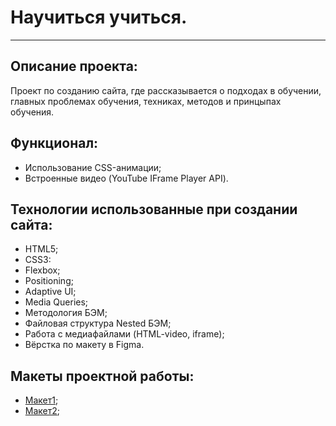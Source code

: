 # Научиться учиться.
---

## Описание проекта:
Проект по созданию сайта, где рассказывается о подходах в обучении, главных проблемах обучения, техниках, методов и принцыпах обучения.

## Функционал:
* Использование CSS-анимации;
* Встроенные видео (YouTube IFrame Player API).

## Технологии использованные при создании сайта:
* HTML5;
* CSS3:
* Flexbox;
* Positioning;
* Adaptive UI;
* Media Queries;
* Методология БЭМ;
* Файловая структура Nested БЭМ;
* Работа с медиафайлами (HTML-video, iframe);
* Вёрстка по макету в Figma.

## Макеты проектной работы:
* [Макет1](https://code.s3.yandex.net/web-developer/project-1/sprint-1-brief.pdf);
* [Макет2](https://code.s3.yandex.net/web-developer/project-1/sprint-2-brief.pdf);
